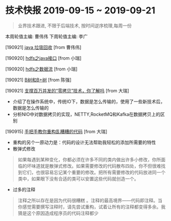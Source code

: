 # 技术快报 2019-09-15 ~ 2019-09-21

> 业界技术跟进, 不限于后端技术, 按时间逆序梳理,每周一份

本周轮值主编: 曹伟伟 下周轮值主编:  李广


[190921] [java 垃圾回收](https://mp.weixin.qq.com/s/C8465IvIm-kMYpIT0YeRmg) [from 曹伟伟]

[190920] [hdfs之java接口](https://github.com/wudirui/lw-technique-sharing/blob/master/docs/study_1.md) [from 小瑞]

[190920] [hdfs之数据流](https://github.com/wudirui/lw-technique-sharing/blob/master/docs/study_2.md) [from 小瑞]

[190921] [B树和B+树](https://my.oschina.net/u/4116286/blog/3107389) [from 陈强]

[190921] [支撑百万并发的“零拷贝”技术，你了解吗](https://mp.weixin.qq.com/s/mZujKx1bKl1T6gEI1s400Q) [from 大瑞]
 * 介绍了在操作系统中，传统IO下，数据是怎么传输的，使用了一些新技术后，数据是怎么传输的
 * 分析NIO中对数据拷贝的实现，NETTY,RocketMQ和Kafka在数据拷贝上的区别
 
[190915] [手把手教你重构乱糟糟的代码](https://mp.weixin.qq.com/s/rsNhQpTrJ2tlM1TwQYLQ7Q) [from 大瑞]
 * 重构的另个一原动力是：代码的设计无法帮助我轻松的添加所需要的特性
 * 散弹式修改
 > 如果每遇到某种变化，你都必须在许多不同的类内做出许多小修改，你所面临的坏味道就是散弹式修改。如果需要修改的代码散布四处，你不但很难找到它们，也很容易忘记某个重要的修改。把所有需要修改的代码放进同一个类中，如果眼下没有合适的类可以安置这些代码就创造一个。
 * 过多的注释
 > 注释之所以存在是因为代码很糟糕 。注释的最高境界——代码即注释。当你感觉需要撰写注释时，请先尝试重构，试着让所有的注释都变得多余。我猜是这个原因造成程序员的代码注释都少

